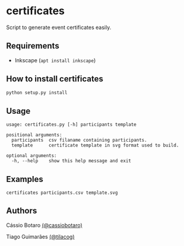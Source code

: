 # certificates

Script to generate event certificates easily.

## Requirements

* Inkscape (`apt install inkscape`)

## How to install certificates

```bash
python setup.py install
```

## Usage

```
usage: certificates.py [-h] participants template

positional arguments:
  participants  csv filaname containing participants.
  template      certificate template in svg format used to build.

optional arguments:
  -h, --help    show this help message and exit
```

## Examples

`certificates participants.csv template.svg`

## Authors

Cássio Botaro [(@cassiobotaro)](https://github.com/cassiobotaro)

Tiago Guimarães [(@tilacog)](https://github.com/tilacog)
